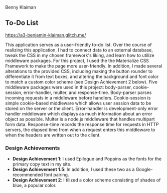 Benny Klaiman

## To-Do List

https://a3-benjamin-klaiman.glitch.me/

This application serves as a user-friendly to-do list. Over the course of realizing this application, I had to connect data to an 
external database, tweak the CSS in my chosen framework's liking, and learn how to utilize middleware packages. For this project, 
I used the the Materialize CSS Framework to make the page more user-friendly. In addition, I made several alterations to the 
provided CSS, including making the button rounder to differentiate it from text boxes, and altering the background and font color 
to match a custom color scheme (see Design Achievement 2 below). Five middleware packages were used in this project: body-parser, 
cookie-session, error-handler, multer, and response-time. Body-parser parses incoming requests in a middleware before handlers.
Cookie-session is simple cookie-based middleware which allows user session data to be stored on the server or the client. Error-handler 
is development-only error handler middleware which displays as much information about an error object as possible. Multer is a node.js 
middleware that handles multipart form data. Response-time records the response time for requests in HTTP servers, the elapsed time 
from when a request enters this middleware to when the headers are written out to the client.


### Design Achievements
- **Design Achievement 1**: I used Epilogue and Poppins as the fonts for the primary copy text in my site. 
- **Design Achievement 1.5**: In addition, I used these two as a Google-recommended font pairing.
- **Design Achievement 2**: I tilized a color scheme consisting of shades of blue, a popular color.
